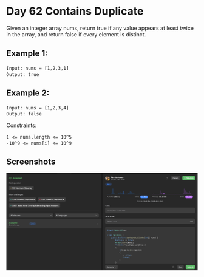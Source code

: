 
# Day 62 Contains Duplicate

Given an integer array nums, return true if any value appears at least twice in the array, and return false if every element is distinct.



## Example 1:


````
Input: nums = [1,2,3,1]
Output: true
````

## Example 2:
````
Input: nums = [1,2,3,4]
Output: false
````

Constraints:

```
1 <= nums.length <= 10^5
-10^9 <= nums[i] <= 10^9

```











## Screenshots

![Solution Screenshot](/ProgramSS/Solution62.png)







